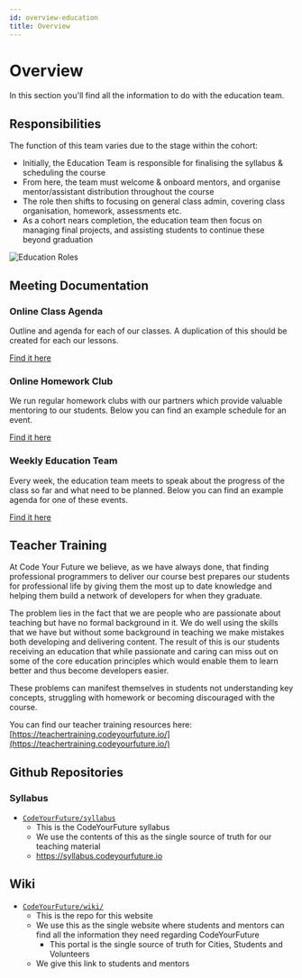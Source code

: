 ```yaml
---
id: overview-education
title: Overview
---
```


# Overview

In this section you'll find all the information to do with the education team.

## Responsibilities

The function of this team varies due to the stage within the cohort:

* Initially, the Education Team is responsible for finalising the syllabus & scheduling the course
* From here, the team must welcome & onboard mentors, and organise mentor/assistant distribution throughout the course
* The role then shifts to focusing on general class admin, covering class organisation, homework, assessments etc.
* As a cohort nears completion, the education team then focus on managing final projects, and assisting students to continue these beyond graduation

![Education Roles](https://github.com/CodeYourFuture/DocsV2/tree/db45891d5bc6fc531461a723f7173496beaf86bb/teams/education/assets/role-edu.png)

## Meeting Documentation

### Online Class Agenda

Outline and agenda for each of our classes. A duplication of this should be created for each our lessons.

[Find it here](https://drive.google.com/open?id=1iYtzjCuFt1Jz_0avn_pqx391vofBcL7pi7FieMyKado)

### Online Homework Club

We run regular homework clubs with our partners which provide valuable mentoring to our students. Below you can find an example schedule for an event.

[Find it here](https://drive.google.com/open?id=1-T-nhMTrmkY0JIuHUNIIsoqgN2rU1QYoh3-SAoSemTE)

### Weekly Education Team

Every week, the education team meets to speak about the progress of the class so far and what need to be planned. Below you can find an example agenda for one of these events.

[Find it here](https://drive.google.com/open?id=170_-B-ZQuT5IsSMm-0Na7hWJzS7aaa18ULP1EZP6_zo)

## Teacher Training

At Code Your Future we believe, as we have always done, that finding professional programmers to deliver our course best prepares our students for professional life by giving them the most up to date knowledge and helping them build a network of developers for when they graduate.

The problem lies in the fact that we are people who are passionate about teaching but have no formal background in it. We do well using the skills that we have but without some background in teaching we make mistakes both developing and delivering content. The result of this is our students receiving an education that while passionate and caring can miss out on some of the core education principles which would enable them to learn better and thus become developers easier.

These problems can manifest themselves in students not understanding key concepts, struggling with homework or becoming discouraged with the course.

You can find our teacher training resources here: [https://teachertraining.codeyourfuture.io/](https://teachertraining.codeyourfuture.io/)

## Github Repositories

### Syllabus

* [`CodeYourFuture/syllabus`](https://github.com/CodeYourFuture/syllabus/tree/master)
  * This is the CodeYourFuture syllabus
  * We use the contents of this as the single source of truth for our teaching material
  * https://syllabus.codeyourfuture.io

## Wiki

* [`CodeYourFuture/wiki/`](https://github.com/CodeYourFuture/wiki/)
  * This is the repo for this website
  * We use this as the single website where students and mentors can find all the information they need regarding CodeYourFuture
    * This portal is the single source of truth for Cities, Students and Volunteers
  * We give this link to students and mentors

